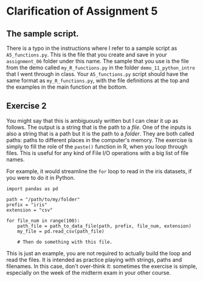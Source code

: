 # Clarification of Assignment 5

## The sample script.

There is a typo in the instructions where I refer to a sample script as
```A5_functions.py```. 
This is the file that you create and save in your ```assignment_06``` folder under this name. 
The sample that you use is the file from the demo called ```my_R_functions.py``` in the folder ```demo_11_python_intro``` that I went through in class. 
Your ```A5_functions.py``` script should have the same format as ```my_R_functions.py```, with the file definitions at the top and the examples in the main function at the bottom. 


## Exercise 2

You might say that this is ambiguously written but I can clear it up as follows.
The output is a string that is the path to a *file*. 
One of the inputs is also a string that is a path but it is the path to a *folder*. 
They are both called paths: paths to different places in the computer's memory. 
The exercise is simply to fill the role of the ```paste()``` function in R, when you loop through files. 
This is useful for any kind of File I/O operations with a big list of file names. 

For example, it would streamline the ```for``` loop to read in the iris datasets, if you were to do it in Python. 

```
import pandas as pd

path = "/path/to/my/folder"
prefix = "iris"
extension = "csv"

for file_num in range(100):
    path_file = path_to_data_file(path, prefix, file_num, extension)
    my_file = pd.read_csv(path_file)
    
    # Then do something with this file.

```

This is just an example, you are not required to actually build the loop and read the files. 
It is intended as practice playing with strings, paths and filenames.
In this case, don't over-think it: sometimes the exercise is simple, especially on the week of the midterm exam in your other course. 



